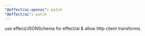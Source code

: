 ```yaml
---
"@effect/ai-openai": patch
"@effect/ai": patch
---
```


use effect/JSONSchema for effect/ai & allow http client transforms
